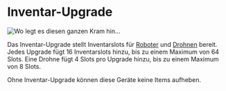 # Inventar-Upgrade

![Wo legt es diesen ganzen Kram hin...](oredict:opencomputers:inventoryUpgrade)

Das Inventar-Upgrade stellt Inventarslots für [Roboter](../block/robot.md) und [Drohnen](drone.md) bereit. Jedes Upgrade fügt 16 Inventarslots hinzu, bis zu einem Maximum von 64 Slots. Eine Drohne fügt 4 Slots pro Upgrade hinzu, bis zu einem Maximum von 8 Slots.

Ohne Inventar-Upgrade können diese Geräte keine Items aufheben.
